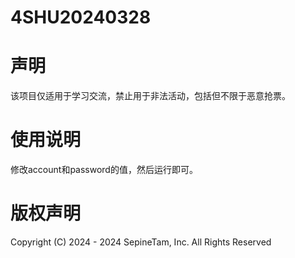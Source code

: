 # 4SHU20240328

# 声明

该项目仅适用于学习交流，禁止用于非法活动，包括但不限于恶意抢票。

# 使用说明

修改account和password的值，然后运行即可。

# 版权声明

Copyright (C) 2024 - 2024 SepineTam, Inc. All Rights Reserved 
